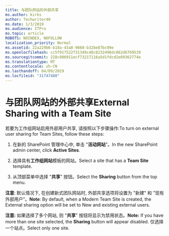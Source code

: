 ```yaml
---
title: 与团队网站的外部共享
ms.author: kirks
author: Techwriter40
ms.date: 1/3/2019
ms.audience: ITPro
ms.topic: article
ROBOTS: NOINDEX, NOFOLLOW
localization_priority: Normal
ms.assetid: 22a229b6-b18a-43a8-9868-b32be87bc09e
ms.openlocfilehash: cc5f917522f31349c48c8232496dc862d6769539
ms.sourcegitcommit: 228c986911ecf73217116a5d1fdcd2e89362774e
ms.translationtype: MT
ms.contentlocale: zh-CN
ms.lasthandoff: 04/09/2019
ms.locfileid: "31747480"
---
```

# <a name="external-sharing-with-a-team-site"></a><span data-ttu-id="5dd84-102">与团队网站的外部共享</span><span class="sxs-lookup"><span data-stu-id="5dd84-102">External Sharing with a Team Site</span></span>

<span data-ttu-id="5dd84-103">若要为工作组网站启用外部用户共享, 请按照以下步骤操作:</span><span class="sxs-lookup"><span data-stu-id="5dd84-103">To turn on external user sharing for Team Sites, follow these steps:</span></span> 
  
1. <span data-ttu-id="5dd84-104">在新的 SharePoint 管理中心中, 单击 "**活动网站**"。</span><span class="sxs-lookup"><span data-stu-id="5dd84-104">In the new SharePoint admin center, click **Active Sites**.</span></span>
  
2. <span data-ttu-id="5dd84-105">选择具有**工作组网站**模板的网站。</span><span class="sxs-lookup"><span data-stu-id="5dd84-105">Select a site that has a **Team Site** template.</span></span> 
  
3. <span data-ttu-id="5dd84-106">从顶部菜单中选择 "**共享**" 按钮。</span><span class="sxs-lookup"><span data-stu-id="5dd84-106">Select the **Sharing** button from the top menu.</span></span> 
  
 <span data-ttu-id="5dd84-107">**注意**: 默认情况下, 在创建新式团队网站时, 外部共享选项将设置为 "新建" 和 "现有外部用户"。</span><span class="sxs-lookup"><span data-stu-id="5dd84-107">**Note**: By default, when a Modern Team Site is created, the External sharing option will be set to New and existing external users.</span></span> 
  
 <span data-ttu-id="5dd84-108">**注意:** 如果选择了多个网站, 则 "**共享**" 按钮将显示为禁用状态。</span><span class="sxs-lookup"><span data-stu-id="5dd84-108">**Note:** If you have more than one site selected, the **Sharing** button will appear disabled.</span></span> <span data-ttu-id="5dd84-109">仅选择一个站点。</span><span class="sxs-lookup"><span data-stu-id="5dd84-109">Select only one site.</span></span> 
  

